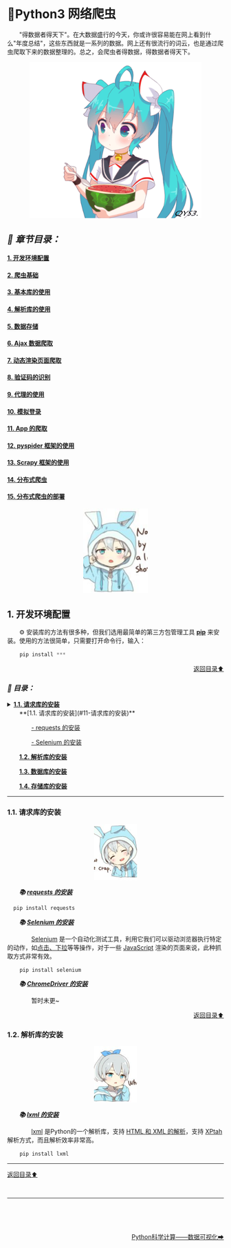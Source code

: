 # 💬Python3 网络爬虫 
&emsp;&emsp;"得数据者得天下"。在大数据盛行的今天，你或许很容易能在网上看到什么"年度总结"，这些东西就是一系列的数据。网上还有很流行的词云，也是通过爬虫爬取下来的数据整理的。总之，会爬虫者得数据，得数据者得天下。

<div align="center">
    <img src="https://github.com/fmw666/my-image-file/blob/master/images/anime/bluecutegirl1.gif" width="400">
</div>


## *📑 章节目录：*
#### [1. 开发环境配置](#1-开发环境配置-1)

#### [2. 爬虫基础](#2)

#### [3. 基本库的使用](#3)

#### [4. 解析库的使用](#4)

#### [5. 数据存储](#5)

#### [6. Ajax 数据爬取](#6)

#### [7. 动态渲染页面爬取](#7)

#### [8. 验证码的识别](#8)

#### [9. 代理的使用](#9)

#### [10. 模拟登录](#10)

#### [11. App 的爬取](#11)

#### [12. pyspider 框架的使用](#12)

#### [13. Scrapy 框架的使用](#13)

#### [14. 分布式爬虫](#14)

#### [15. 分布式爬虫的部署](#15)

<div align="center">
    <img src="https://github.com/fmw666/my-image-file/blob/master/images/anime/bluegirl1.jpg" width="150">
</div>

## 1. 开发环境配置
&emsp;&emsp;⚙ 安装库的方法有很多种，但我们选用最简单的第三方包管理工具 **[pip](#no-jump)** 来安装。使用的方法很简单，只需要打开命令行，输入：

```python
    pip install ***
```

<div align="right"><a href="#-章节目录">返回目录⬆</a></div>

### *📜 目录：*
<details>
    <summary><a href="#11-请求库的安装"><b>1.1. 请求库的安装</b></a></summary>
    &emsp;&emsp;&emsp;&emsp;<a href="#1.1.1">- requests 的安装</a><br>
    &emsp;&emsp;&emsp;&emsp;<a href="#1.1.2">- Selenium 的安装</a><br>
</details>
&emsp;&emsp;**[1.1. 请求库的安装](#11-请求库的安装)**

&emsp;&emsp;&emsp;&emsp;[- requests 的安装](#1.1.1)

&emsp;&emsp;&emsp;&emsp;[- Selenium 的安装](#1.1.2)

&emsp;&emsp;**[1.2. 解析库的安装](#12-解析库的安装)**

&emsp;&emsp;**[1.3. 数据库的安装](#1.3)**

&emsp;&emsp;**[1.4. 存储库的安装](#1.4)**

---

### 1.1. 请求库的安装

<div align="center">
  <img src="https://github.com/fmw666/my-image-file/blob/master/images/anime/bluegirl2.jpg" width="100">
</div>

&emsp;&emsp;***📚 [requests 的安装](#1.1.1)*** <a name="1.1.1"></a>
 
  ```cmd
    pip install requests
  ```
    
&emsp;&emsp;***📚 [Selenium 的安装](#1.1.2)*** <a name="1.1.2"></a>
  
&emsp;&emsp;&emsp;&emsp;[Selenium](#no-jump) 是一个自动化测试工具，利用它我们可以驱动浏览器执行特定的动作，如[点击、下拉](#no-jump)等等操作，对于一些 [JavaScript](#no-jump) 渲染的页面来说，此种抓取方式非常有效。
    
  ```pip
      pip install selenium
  ```
    
&emsp;&emsp;***📚 [ChromeDriver 的安装](#1.1.3)*** 

&emsp;&emsp;&emsp;&emsp;暂时未更~
    
<div align="right"><a href="#-章节目录">返回目录⬆</a></div>
    
### 1.2. 解析库的安装

<div align="center">
  <img src="https://github.com/fmw666/my-image-file/blob/master/images/anime/bluegirl3.jpg" width="100">
</div>

&emsp;&emsp;***📚 [lxml 的安装](#1.2.1)*** <a name="1.2.1"></a>

&emsp;&emsp;&emsp;&emsp;[lxml](#no-jump) 是Python的一个解析库，支持 [HTML 和 XML 的解析](#no-jump)，支持 [XPtah](#no-jump) 解析方式，而且解析效率非常高。 

  ```cmd
      pip install lxml
  ```

---

[返回目录⬆](#-章节目录)


<br>


---

<br><br><br>
<div align="right">
    <a href="../step6-xxxx">Python科学计算——数据可视化➡</a>
</div>
